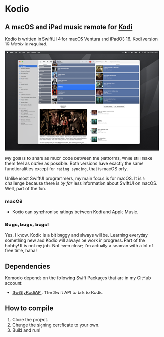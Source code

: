 #  Kodio

## A macOS and iPad music remote for [Kodi](https://kodi.tv)

Kodio is written in SwiftUI 4 for macOS Ventura and iPadOS 16. Kodi version 19 *Matrix* is required.

![Screenshot](https://github.com/Desbeers/Kodio/raw/main/screenshot.png)

My goal is to share as much code between the platforms, while still make them feel as *native* as possible. Both versions have exactly the same functionalities except for `rating syncing`, that is macOS only.

Unlike most SwiftUI programmers, my main focus is for macOS. It is a challenge because there is *by far* less information about SwiftUI on macOS. Well, part of the fun.

### macOS

- Kodio can synchronise ratings between Kodi and Apple Music.

### Bugs, bugs, bugs!

Yes, I know. Kodio is a bit buggy and always will be. Learning everyday something new and Kodio will always be work in progress. Part of the hobby! It is not my job. Not even close; I'm actually a seaman with a lot of free time, haha!

## Dependencies

Komodio depends on the following Swift Packages that are in my GitHub account:

- [SwiftlyKodiAPI](https://github.com/Desbeers/swiftlykodiapi/). The Swift API to talk to Kodio.

## How to compile

1. Clone the project.
2. Change the signing certificate to your own.
2. Build and run!
